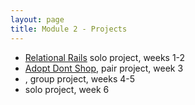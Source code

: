 ```yaml
---
layout: page
title: Module 2 - Projects
---
```


*  [Relational Rails](./relational_rails) solo project, weeks 1-2
*  [Adopt Dont Shop](https://github.com/turingschool-examples/adopt_dont_shop), pair project, week 3
*  , group project, weeks 4-5
*  solo project, week 6
